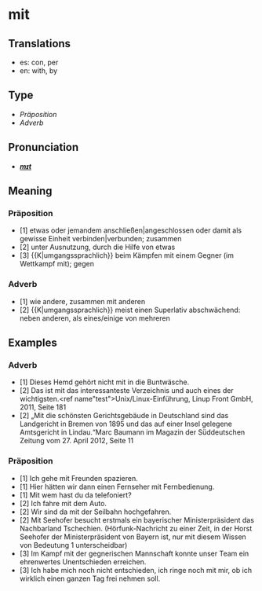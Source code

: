 # mit
## Translations
- es: con, per
- en: with, by
## Type
- _Präposition_
- _Adverb_
## Pronunciation
- **_[mɪt](https://commons.wikimedia.org/wiki/File:De-mit.ogg)_**
## Meaning
### Präposition
- [1] etwas oder jemandem anschließen|angeschlossen oder damit als gewisse Einheit verbinden|verbunden; zusammen
- [2] unter Ausnutzung, durch die Hilfe von etwas
- [3] {{K|umgangssprachlich}} beim Kämpfen mit einem Gegner (im Wettkampf mit); gegen
### Adverb
- [1] wie andere, zusammen mit anderen
- [2] {{K|umgangssprachlich}} meist einen Superlativ abschwächend: neben anderen, als eines/einige von mehreren
## Examples
### Adverb
- [1] Dieses Hemd gehört nicht mit in die Buntwäsche.
- [2] Das ist mit das interessanteste Verzeichnis und auch eines der wichtigsten.<ref name"test">Unix/Linux-Einführung, Linup Front GmbH, 2011, Seite 181</ref>
- [2] „Mit die schönsten Gerichtsgebäude in Deutschland sind das Landgericht in Bremen von 1895 und das auf einer Insel gelegene Amtsgericht in Lindau.“<ref>Marc Baumann im Magazin der Süddeutschen Zeitung vom 27. April 2012, Seite 11</ref>
### Präposition
- [1] Ich gehe mit Freunden spazieren.
- [1] Hier hätten wir dann einen Fernseher mit Fernbedienung.
- [1] Mit wem hast du da telefoniert?
- [2] Ich fahre mit dem Auto.
- [2] Wir sind da mit der Seilbahn hochgefahren.
- [2] Mit Seehofer besucht erstmals ein bayerischer Ministerpräsident das Nachbarland Tschechien. (Hörfunk-Nachricht zu einer Zeit, in der Horst Seehofer der Ministerpräsident von Bayern ist, nur mit diesem Wissen von Bedeutung 1 unterscheidbar)
- [3] Im Kampf mit der gegnerischen Mannschaft konnte unser Team ein ehrenwertes Unentschieden erreichen.
- [3] Ich habe mich noch nicht entschieden, ich ringe noch mit mir, ob ich wirklich einen ganzen Tag frei nehmen soll.
